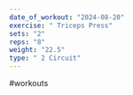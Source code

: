 ```yaml
---
date_of_workout: "2024-08-20"
exercise: " Triceps Press"
sets: "2"
reps: "8"
weight: "22.5"
type: " 2 Circuit"
---
```

#workouts